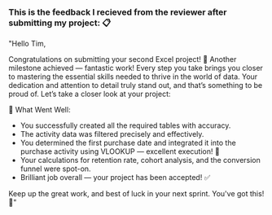 ### This is the feedback I recieved from the reviewer after submitting my project: :clipboard:

"Hello Tim,

Congratulations on submitting your second Excel project! 🎉 Another milestone achieved — fantastic work! Every step you take brings you closer to mastering the essential skills needed to thrive in the world of data. Your dedication and attention to detail truly stand out, and that’s something to be proud of. Let’s take a closer look at your project:

🌟 What Went Well:

- You successfully created all the required tables with accuracy.
- The activity data was filtered precisely and effectively.
- You determined the first purchase date and integrated it into the purchase activity using VLOOKUP — excellent execution! :date:
- Your calculations for retention rate, cohort analysis, and the conversion funnel were spot-on.
- Brilliant job overall — your project has been accepted! ✅

Keep up the great work, and best of luck in your next sprint. You've got this! 🚀"
